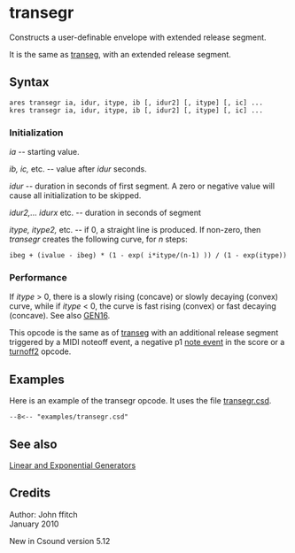 <!--
id:transegr
category:Signal Generators:Linear and Exponential Generators
-->
# transegr
Constructs a user-definable envelope with extended release segment.

It is the same as [transeg](../../opcodes/transeg), with an extended release segment.

## Syntax
```csound-orc
ares transegr ia, idur, itype, ib [, idur2] [, itype] [, ic] ...
kres transegr ia, idur, itype, ib [, idur2] [, itype] [, ic] ...
```

### Initialization
_ia_ -- starting value.

_ib, ic,_ etc. -- value after _idur_ seconds.

_idur_ -- duration in seconds of first segment. A zero or negative value will cause all initialization to be skipped.

_idur2,... idurx_ etc. -- duration in seconds of segment

_itype, itype2,_ etc. -- if 0, a straight line is produced. If non-zero, then _transegr_ creates the following curve, for _n_ steps:

```
ibeg + (ivalue - ibeg) * (1 - exp( i*itype/(n-1) )) / (1 - exp(itype))
```

### Performance
If _itype_ > 0, there is a slowly rising (concave) or slowly decaying (convex) curve, while if _itype_ < 0, the curve is fast rising (convex) or fast decaying (concave). See also [GEN16](../../scoregens/gen16).
  
This opcode is the same as of [transeg](../../opcodes/transeg) with an additional release segment triggered by a MIDI noteoff event, a negative p1 [note event](../../scoregens/i) in the score or a [turnoff2](../../opcodes/turnoff2) opcode.

## Examples
Here is an example of the transegr opcode. It uses the file [transegr.csd](../../examples/transegr.csd).
``` csound-orc title="Example of the transegr opcode." linenums="1"
--8<-- "examples/transegr.csd"
```

## See also
[Linear and Exponential Generators](../../siggen/lineexp)

## Credits
Author: John ffitch  
January 2010

New in Csound version 5.12

